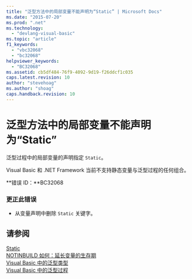```yaml
---
title: "泛型方法中的局部变量不能声明为“Static” | Microsoft Docs"
ms.date: "2015-07-20"
ms.prod: ".net"
ms.technology: 
  - "devlang-visual-basic"
ms.topic: "article"
f1_keywords: 
  - "vbc32068"
  - "bc32068"
helpviewer_keywords: 
  - "BC32068"
ms.assetid: cb5df484-76f9-4092-9d19-f26ddcf1c035
caps.latest.revision: 10
author: "stevehoag"
ms.author: "shoag"
caps.handback.revision: 10
---
```

# 泛型方法中的局部变量不能声明为“Static”
泛型过程中的局部变量的声明指定 `Static`。  
  
 Visual Basic 和 .NET Framework 当前不支持静态变量与泛型过程的任何组合。  
  
 **错误 ID：**BC32068  
  
### 更正此错误  
  
-   从变量声明中删除 `Static` 关键字。  
  
## 请参阅  
 [Static](../../visual-basic/language-reference/modifiers/static.md)   
 [NOTINBUILD 如何：延长变量的生存期](http://msdn.microsoft.com/zh-cn/04e7c56c-1db0-4fe5-a678-859a39ec654b)   
 [Visual Basic 中的泛型类型](../../visual-basic/programming-guide/language-features/data-types/generic-types.md)   
 [Visual Basic 中的泛型过程](../../visual-basic/programming-guide/language-features/data-types/generic-procedures.md)